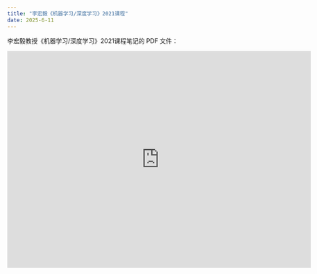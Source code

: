 ```yaml
---
title: "李宏毅《机器学习/深度学习》2021课程"
date: 2025-6-11
---
```

李宏毅教授《机器学习/深度学习》2021课程笔记的 PDF 文件：
<iframe src="https://docs.google.com/gview?url=https://github.com/wang-akang/study/raw/main/assets/%E6%9C%BA%E5%99%A8%E5%AD%A6%E4%B9%A0.pdf&embedded=true" width="700" height="500" style="border: none;"></iframe>

